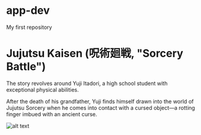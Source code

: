 # app-dev
My first repository
<title>My Favorite Movie/Anime Series </title>
<h1>Jujutsu Kaisen (呪術廻戦, "Sorcery Battle")</h1>
<p>The story revolves around Yuji Itadori, a high school student with exceptional physical abilities. </p>
After the death of his grandfather, Yuji finds himself drawn into the world of Jujutsu Sorcery when he comes into 
contact with a cursed object—a rotting finger imbued with an ancient curse.

![alt text](download.jpg)
